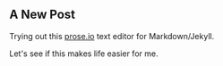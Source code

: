## A New Post

Trying out this [prose.io](prose.io) text editor for Markdown/Jekyll. 

Let's see if this makes life easier for me.
